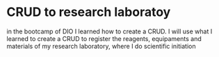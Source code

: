 # CRUD to research laboratoy
in the bootcamp of DIO I learned how to create a CRUD.
I will use what I learned to create a CRUD to register the reagents, equipaments and materials of my research laboratory, where I do scientific initiation
